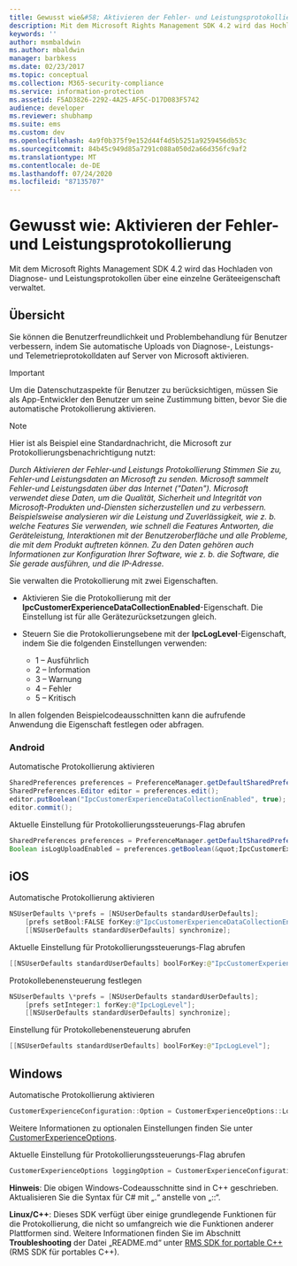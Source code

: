 ```yaml
---
title: Gewusst wie&#58; Aktivieren der Fehler- und Leistungsprotokollierung | Azure RMS
description: Mit dem Microsoft Rights Management SDK 4.2 wird das Hochladen von Diagnose- und Leistungsprotokollen über eine einzelne Geräteeigenschaft verwaltet.
keywords: ''
author: msmbaldwin
ms.author: mbaldwin
manager: barbkess
ms.date: 02/23/2017
ms.topic: conceptual
ms.collection: M365-security-compliance
ms.service: information-protection
ms.assetid: F5AD3826-2292-4A25-AF5C-D17D083F5742
audience: developer
ms.reviewer: shubhamp
ms.suite: ems
ms.custom: dev
ms.openlocfilehash: 4a9f0b375f9e152d44f4d5b5251a9259456db53c
ms.sourcegitcommit: 84b45c949d85a7291c088a050d2a66d356fc9af2
ms.translationtype: MT
ms.contentlocale: de-DE
ms.lasthandoff: 07/24/2020
ms.locfileid: "87135707"
---
```

# <a name="how-to-enable-error-and-performance-logging"></a>Gewusst wie: Aktivieren der Fehler- und Leistungsprotokollierung
Mit dem Microsoft Rights Management SDK 4.2 wird das Hochladen von Diagnose- und Leistungsprotokollen über eine einzelne Geräteeigenschaft verwaltet.

## <a name="overview"></a>Übersicht ##
Sie können die Benutzerfreundlichkeit und Problembehandlung für Benutzer verbessern, indem Sie automatische Uploads von Diagnose-, Leistungs- und Telemetrieprotokolldaten auf Server von Microsoft aktivieren. 

> [!IMPORTANT] 
> Um die Datenschutzaspekte für Benutzer zu berücksichtigen, müssen Sie als App-Entwickler den Benutzer um seine Zustimmung bitten, bevor Sie die automatische Protokollierung aktivieren.

> [!NOTE]
> Hier ist als Beispiel eine Standardnachricht, die Microsoft zur Protokollierungsbenachrichtigung nutzt: 
>
> *Durch Aktivieren der Fehler-und Leistungs Protokollierung Stimmen Sie zu, Fehler-und Leistungsdaten an Microsoft zu senden.  Microsoft sammelt Fehler-und Leistungsdaten über das Internet ("Daten").  Microsoft verwendet diese Daten, um die Qualität, Sicherheit und Integrität von Microsoft-Produkten und-Diensten sicherzustellen und zu verbessern.  Beispielsweise analysieren wir die Leistung und Zuverlässigkeit, wie z. b. welche Features Sie verwenden, wie schnell die Features Antworten, die Geräteleistung, Interaktionen mit der Benutzeroberfläche und alle Probleme, die mit dem Produkt auftreten können.  Zu den Daten gehören auch Informationen zur Konfiguration Ihrer Software, wie z. b. die Software, die Sie gerade ausführen, und die IP-Adresse.*  

Sie verwalten die Protokollierung mit zwei Eigenschaften.

-   Aktivieren Sie die Protokollierung mit der **IpcCustomerExperienceDataCollectionEnabled**-Eigenschaft. Die Einstellung ist für alle Gerätezurücksetzungen gleich.
-   Steuern Sie die Protokollierungsebene mit der **IpcLogLevel**-Eigenschaft, indem Sie die folgenden Einstellungen verwenden:

    * 1 – Ausführlich
    * 2 – Information
    * 3 – Warnung
    * 4 – Fehler
    * 5 – Kritisch

In allen folgenden Beispielcodeausschnitten kann die aufrufende Anwendung die Eigenschaft festlegen oder abfragen.

### <a name="android"></a>Android ###
Automatische Protokollierung aktivieren

```java
SharedPreferences preferences = PreferenceManager.getDefaultSharedPreferences(context);
SharedPreferences.Editor editor = preferences.edit();
editor.putBoolean("IpcCustomerExperienceDataCollectionEnabled", true);
editor.commit();
```

Aktuelle Einstellung für Protokollierungssteuerungs-Flag abrufen

```java
SharedPreferences preferences = PreferenceManager.getDefaultSharedPreferences(context);
Boolean isLogUploadEnabled = preferences.getBoolean(&quot;IpcCustomerExperienceDataCollectionEnabled&quot;, false);
```

## <a name="ios"></a>iOS ##
Automatische Protokollierung aktivieren

```objectivec
NSUserDefaults \*prefs = [NSUserDefaults standardUserDefaults];
    [prefs setBool:FALSE forKey:@"IpcCustomerExperienceDataCollectionEnabled"];
    [[NSUserDefaults standardUserDefaults] synchronize];
```

Aktuelle Einstellung für Protokollierungssteuerungs-Flag abrufen

```java
[[NSUserDefaults standardUserDefaults] boolForKey:@"IpcCustomerExperienceDataCollectionEnabled"];
```

Protokollebenensteuerung festlegen

```java
NSUserDefaults \*prefs = [NSUserDefaults standardUserDefaults];
    [prefs setInteger:1 forKey:@"IpcLogLevel"];
    [[NSUserDefaults standardUserDefaults] synchronize];
```

Einstellung für Protokollebenensteuerung abrufen

```java
[[NSUserDefaults standardUserDefaults] boolForKey:@"IpcLogLevel"];
```

## <a name="windows"></a>Windows ##
Automatische Protokollierung aktivieren

```cpp
CustomerExperienceConfiguration::Option = CustomerExperienceOptions::LoggingEnabledNow;
```

Weitere Informationen zu optionalen Einstellungen finden Sie unter [CustomerExperienceOptions](https://msdn.microsoft.com/library/microsoft.rightsmanagement.customerexperienceoptions.aspx).

Aktuelle Einstellung für Protokollierungssteuerungs-Flag abrufen

```cpp
CustomerExperienceOptions loggingOption = CustomerExperienceConfiguration::Option;
```

**Hinweis**: Die obigen Windows-Codeausschnitte sind in C++ geschrieben. Aktualisieren Sie die Syntax für C\# mit „.“ anstelle von „::“.

**Linux/C++**: Dieses SDK verfügt über einige grundlegende Funktionen für die Protokollierung, die nicht so umfangreich wie die Funktionen anderer Plattformen sind. Weitere Informationen finden Sie im Abschnitt **Troubleshooting** der Datei „README.md“ unter [RMS SDK for portable C++](https://github.com/AzureAD/rms-sdk-for-cpp#troubleshooting) (RMS SDK für portables C++).
